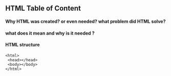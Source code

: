 ## HTML Table of Content

#### Why HTML was created? or even needed? what problem did HTML solve?

#### <!DOCTYPE html> what does it mean and why is it needed ?

#### HTML structure

```
<html>
 <head></head>
 <body></body>
</html>
```
